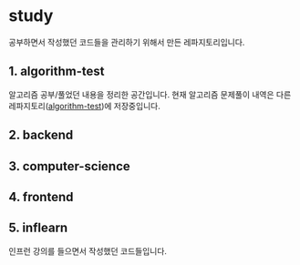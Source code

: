 # study
공부하면서 작성했던 코드들을 관리하기 위해서 만든 레파지토리입니다.

## 1. algorithm-test
알고리즘 공부/풀었던 내용을 정리한 공간입니다.
현재 알고리즘 문제풀이 내역은 다른 레파지토리([algorithm-test](https://github.com/codeyaki/algorithm-test))에 저장중입니다.

## 2. backend

## 3. computer-science

## 4. frontend

## 5. inflearn
인프런 강의를 들으면서 작성했던 코드들입니다.
